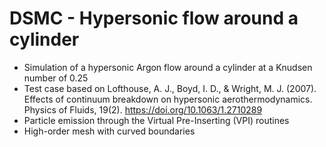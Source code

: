 # DSMC - Hypersonic flow around a cylinder
* Simulation of a hypersonic Argon flow around a cylinder at a Knudsen number of 0.25
* Test case based on Lofthouse, A. J., Boyd, I. D., & Wright, M. J. (2007). Effects of continuum breakdown on hypersonic aerothermodynamics. Physics of Fluids, 19(2). https://doi.org/10.1063/1.2710289
* Particle emission through the Virtual Pre-Inserting (VPI) routines
* High-order mesh with curved boundaries